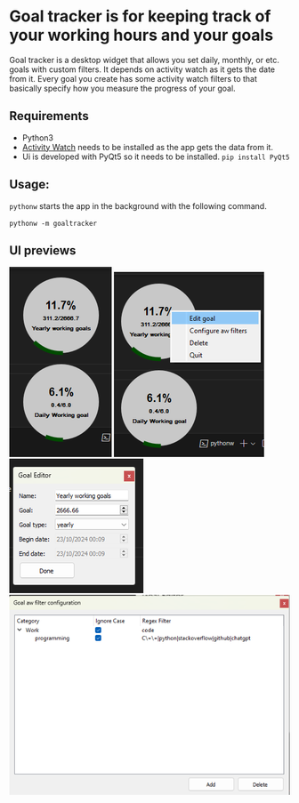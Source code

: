 # Goal tracker is for keeping track of your working hours and your goals

Goal tracker is a desktop widget that allows you set daily, monthly, or etc. goals with custom filters. It depends on activity watch as it gets the date from it. Every goal you create has some activity watch filters to that basically specify how you measure the progress of your goal.

## Requirements
- Python3
- [Activity Watch](https://activitywatch.net/downloads/) needs to be installed as the app gets the data from it. 
- Ui is developed with PyQt5 so it needs to be installed. ```pip install PyQt5```

## Usage:

`pythonw` starts the app in the background with the following command.

```
pythonw -m goaltracker
```

## UI previews

![progress ui](images/progressui.png)
![config menu](images/configmenu.png)
![goal edit](images/goaleditor.png)
![filter configuration](images/filterconfig.png)